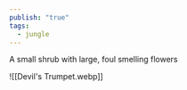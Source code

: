 ```yaml
---
publish: "true"
tags:
  - jungle
---
```


A small shrub with large, foul smelling flowers

![[Devil's Trumpet.webp]]